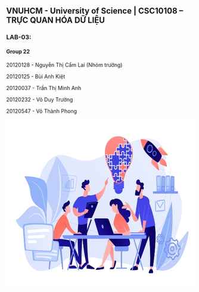 ## VNUHCM - University of Science | CSC10108 – TRỰC QUAN HÓA DỮ LIỆU

### LAB-03:

#### Group 22

20120128 - Nguyễn Thị Cẩm Lai (Nhóm trưởng)

20120125 - Bùi Anh Kiệt

20120037 - Trần Thị Minh Anh

20120232 - Võ Duy Trường

20120547 - Võ Thành Phong

<img src="https://raw.githubusercontent.com/ntclai/PictureForMyProject/main/team22.png" style='width: 700px; height: 450px;'>
